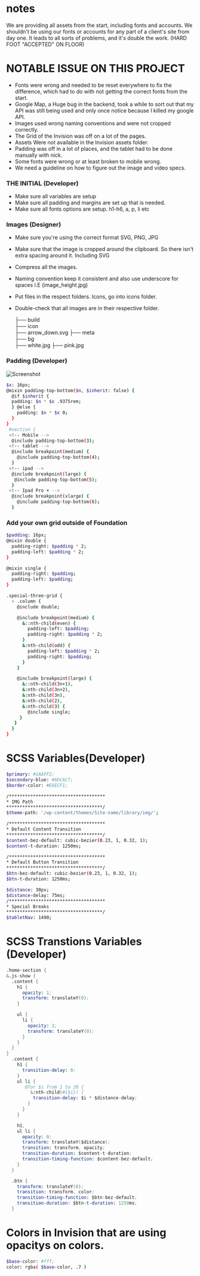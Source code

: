 # notes

We are providing all assets from the start, including fonts and accounts. We shouldn't be using our fonts or accounts for any part of a client's site from day one. It leads to all sorts of problems, and it's double the work. (HARD FOOT "ACCEPTED" ON FLOOR)

# NOTABLE ISSUE ON THIS PROJECT
- Fonts were wrong and needed to be reset everywhere to fix the difference, which had to do with not getting the correct fonts from the start.
- Google Map, a Huge bug in the backend, took a while to sort out that my API was still being used and only once notice because I killed my google API.
- Images used wrong naming conventions and were not cropped correctly.
- The Grid of the Invision was off on a lot of the pages.
- Assets Were not available in the Invision assets folder.
- Padding was off in a lot of places, and the tablet had to be done manually with nick.
- Some fonts were wrong or at least broken to mobile wrong.
- We need a guideline on how to figure out the image and video specs.


### THE INITIAL (Developer)
- Make sure all variables are setup
- Make sure all padding and margins are set up that is needed.
- Make sure all fonts options are setup. h1-h6, a, p, li etc


### Images (Designer)
- Make sure you're using the correct format SVG, PNG, JPG
- Make sure that the image is cropped around the clipboard. So there isn't extra spacing around it. Including SVG
- Compress all the images.
- Naming convention keep it consistent and also use underscore for spaces I.E (image_height.jpg)
- Put files in the respect folders. Icons, go into icons folder.
- Double-check that all images are in their respective folder.



    ├── build                   
      ├── icon  
        ├── arrow_down.svg
    ├── meta                 
    ├── bg   
      ├── white.jpg
      ├── pink.jpg




### Padding (Developer)

![Screenshot](https://doc-0g-as-docs.googleusercontent.com/docs/securesc/dfsqflcf9kejfrin31sno3581lvimcbq/nd0kbp0d61f5rphmo6i43ksevavret4j/1613421675000/12197721224938036955/12197721224938036955/1_Y8QOhHkTyzqIfsFn96K1By9ewX6ZC72?e=view&authuser=0)


```sh
$x: 16px;
@mixin padding-top-bottom($n, $inherit: false) {
  @if $inherit {
  padding: $n * $x .9375rem;
  } @else {
    padding: $n * $x 0;
  }
}
 #section {
 <!-- Mobile -->
  @include padding-top-bottom(3);
 <!-- tablet -->
  @include breakpoint(medium) {
    @include padding-top-bottom(4);
  }
 <!-- ipad -->
  @include breakpoint(large) {
   @include padding-top-bottom(5);
  }
 <!-- Ipad Pro + -->
  @include breakpoint(xlarge) {
    @include padding-top-bottom(6);
  }
 ```
  ### Add your own grid outside of Foundation
  ```sh
  $padding: 16px;
  @mixin double {
    padding-right: $padding * 2;
    padding-left: $padding * 2;
 }

 @mixin single {
    padding-right: $padding;
    padding-left: $padding;
 }

  .special-three-grid {
    > .column {
      @include double;

      @include breakpoint(medium) {
        &::nth-child(even) {
          padding-left: $padding;
          padding-right: $padding * 2;
        }
        &:nth-child(odd) {
          padding-left: $padding * 2;
          padding-right: $padding;
        }
      }

      @include breakpoint(large) {
        &::nth-child(3n+1),
        &:nth-child(3n+2),
        &:nth-child(3n),
        &:nth-child(2),
        &:nth-child(3) {
          @include single;
       }
     }
    }
}
```


  # SCSS Variables(Developer)

```sh
$primary: #1AAFF2;
$secondary-blue: #6DCAC7;
$border-color: #E6ECF1;

/************************************
* IMG Path
************************************/
$theme-path: '/wp-content/themes/Site-name/library/img/';

/************************************
* Default Content Transition
************************************/
$content-bez-default: cubic-bezier(0.23, 1, 0.32, 1);
$content-t-duration: 1250ms;

/************************************
* Default Button Transition
************************************/
$btn-bez-default: cubic-bezier(0.23, 1, 0.32, 1);
$btn-t-duration: 1250ms;

$distance: 30px;
$distance-delay: 75ms;
/************************************
* Special Breaks
************************************/
$tabletNav: 1490;

 ```

  # SCSS Transtions Variables (Developer)

  ```s
.home-section {
  &.js-show {
    .content {
      h1 {
        opacity: 1;
        transform: translateY(0);
      }

      ul {
        li {
          opacity: 1;
          transform: translateY(0);
        }
      }
    }
  }
    .content {
      h1 {
        transition-delay: 0;
      }
      ul li {
         @for $i from 1 to 20 {
           &:nth-child(#{$i}) {
            transition-delay: $i * $distance-delay;
          }
        }
      }

      h1,
      ul li {
        opacity: 0;
        transform: translateY($distance);
        transition: transform, opacity;
        transition-duration: $content-t-duration;
        transition-timing-function: $content-bez-default;
      }
    }

    .btn {
      transform: translateY(0);
      transition: transform, color;
      transition-timing-function: $btn-bez-default;
      transition-duration: $btn-t-duration: 1250ms;
    }

```
 # Colors in Invision that are using opacitys on colors.

```sh
$base-color: #fff;
color: rgba( $base-color, .7 )
 ```
